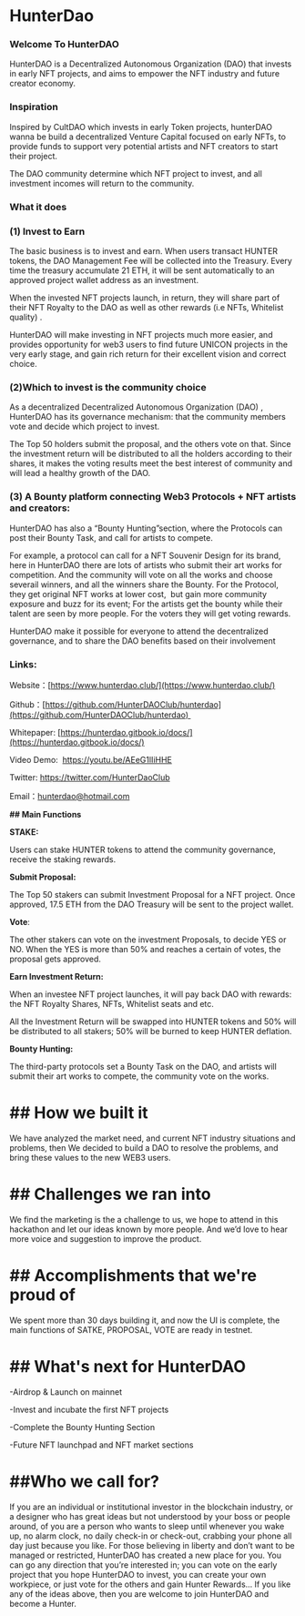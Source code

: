 # HunterDao

### Welcome To HunterDAO

HunterDAO is a Decentralized Autonomous Organization (DAO) that invests in early NFT projects, and aims to empower the NFT industry and future creator economy.

### Inspiration

Inspired by CultDAO which invests in early Token projects, hunterDAO wanna be build a decentralized Venture Capital focused on early NFTs, to provide funds to support very potential artists and NFT creators to start their project.

The DAO community determine which NFT project to invest, and all investment incomes will return to the community.

### **What it does**

### **(1) Invest to Earn**

The basic business is to invest and earn. When users transact HUNTER tokens, the DAO Management Fee will be collected into the Treasury. Every time the treasury accumulate 21 ETH, it will be sent automatically to an approved project wallet address as an investment.

When the invested NFT projects launch, in return, they will share part of their NFT Royalty to the DAO as well as other rewards (i.e NFTs, Whitelist quality) .

HunterDAO will make investing in NFT projects much more easier, and provides opportunity for web3 users to find future UNICON projects in the very early stage, and gain rich return for their excellent vision and correct choice.

### **(2)Which to invest is the community choice**

As a decentralized Decentralized Autonomous Organization (DAO) , HunterDAO has its governance mechanism: that the community members vote and decide which project to invest.

The Top 50 holders submit the proposal, and the others vote on that. Since the investment return will be distributed to all the holders according to their shares, it makes the voting results meet the best interest of community and will lead a healthy growth of the DAO. 

### (3) **A Bounty platform connecting Web3 Protocols + NFT artists and creators:**

HunterDAO has also a “Bounty Hunting”section, where the Protocols can post their Bounty Task, and call for artists to compete.

For example, a protocol can call for a NFT Souvenir Design for its brand, here in HunterDAO there are lots of artists who submit their art works for competition. And the community will vote on all the works and choose severail winners, and all the winners share the Bounty. For the Protocol, they get original NFT works at lower cost,  but gain more community exposure and buzz for its event; For the artists get the bounty while their talent are seen by more people. For the voters they will get voting rewards.

HunterDAO make it possible for everyone to attend the decentralized governance, and to share the DAO benefits based on their involvement

### Links:

Website：[https://www.hunterdao.club/](https://www.hunterdao.club/)

Github：[https://github.com/HunterDAOClub/hunterdao](https://github.com/HunterDAOClub/hunterdao) 

Whitepaper: [https://hunterdao.gitbook.io/docs/](https://hunterdao.gitbook.io/docs/)

Video Demo:  [https://y](https://youtu.be/AEeG1lIiHHE)[o](https://youtu.be/AEeG1lIiHHE)[utu.](https://youtu.be/AEeG1lIiHHE)[be](https://youtu.be/AEeG1lIiHHE)[/AE](https://youtu.be/AEeG1lIiHHE)[e](https://youtu.be/AEeG1lIiHHE)[G1lIiHHE](https://youtu.be/AEeG1lIiHHE)

Twitter: https://twitter.com/HunterDaoClub

Email：hunterdao@hotmail.com

**## Main Functions**

**STAKE:**

Users can stake HUNTER tokens to attend the community governance, receive the staking rewards.

**Submit Proposal:**

The Top 50 stakers can submit Investment Proposal for a NFT project. Once approved, 17.5 ETH from the DAO Treasury will be sent to the project wallet.

**Vote**: 

The other stakers can vote on the investment Proposals, to decide YES or NO.  When the YES is more than 50% and reaches a certain of votes, the proposal gets approved.

**Earn Investment Return:**

When an investee NFT project launches, it will pay back DAO with rewards: the NFT Royalty Shares, NFTs, Whitelist seats and etc. 

All the Investment Return will be swapped into HUNTER tokens and 50% will be distributed to all stakers; 50% will be burned to keep HUNTER deflation.

**Bounty Hunting:**

The third-party protocols set a Bounty Task on the DAO, and artists will submit their art works to compete, the community vote on the works.

# **## How we built it**

We have analyzed the market need, and current NFT industry situations and problems, then We decided to build a DAO to resolve the problems, and bring these values to the new WEB3 users.

# **## Challenges we ran into**

We find the marketing is the a challenge to us, we hope to attend in this hackathon and let our ideas known by more people. And we’d love to hear more voice and suggestion to improve the product.

# **## Accomplishments that we're proud of**

We spent more than 30 days building it, and now the UI is complete, the main functions of SATKE, PROPOSAL, VOTE are ready in testnet.

# **## What's next for HunterDAO**

-Airdrop & Launch on mainnet

-Invest and incubate the first NFT projects

-Complete the Bounty Hunting Section

-Future NFT launchpad and NFT market sections

# **##Who we call for?**

If you are an individual or institutional investor in the blockchain industry, or a designer who has great ideas but not understood by your boss or people around, of you are a person who wants to sleep until whenever you wake up, no alarm clock, no daily check-in or check-out, crabbing your phone all day just because you like. For those believing in liberty and don’t want to be managed or restricted, HunterDAO has created a new place for you. You can go any direction that you’re interested in; you can vote on the early project that you hope HunterDAO to invest, you can create your own workpiece, or just vote for the others and gain Hunter Rewards… If you like any of the ideas above, then you are welcome to join HunterDAO and become a Hunter. 

# 


